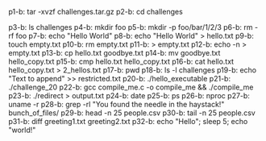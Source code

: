 p1-b: tar -xvzf challenges.tar.gz
p2-b: cd challenges

p3-b: ls challenges
p4-b: mkdir foo
p5-b: mkdir -p foo/bar/1/2/3
p6-b: rm -rf foo
p7-b: echo "Hello World"
p8-b: echo "Hello World" > hello.txt
p9-b: touch empty.txt
p10-b: rm empty.txt
p11-b: > empty.txt
p12-b: echo -n > empty.txt
p13-b: cp hello.txt goodbye.txt
p14-b: mv goodbye.txt hello_copy.txt
p15-b: cmp hello.txt hello_copy.txt
p16-b: cat hello.txt hello_copy.txt > 2_hellos.txt
p17-b: pwd
p18-b: ls -l challenges
p19-b: echo "Text to append" >> restricted.txt
p20-b: ./hello_executable
p21-b: ./challenge_20
p22-b: gcc compile_me.c -o compile_me && ./compile_me
p23-b: ./redirect > output.txt
p24-b: date
p25-b: ps
p26-b: nproc
p27-b: uname -r
p28-b: grep -rl "You found the needle in the haystack!" bunch_of_files/
p29-b: head -n 25 people.csv
p30-b: tail -n 25 people.csv
p31-b: diff greeting1.txt greeting2.txt
p32-b: echo "Hello"; sleep 5; echo "world!"